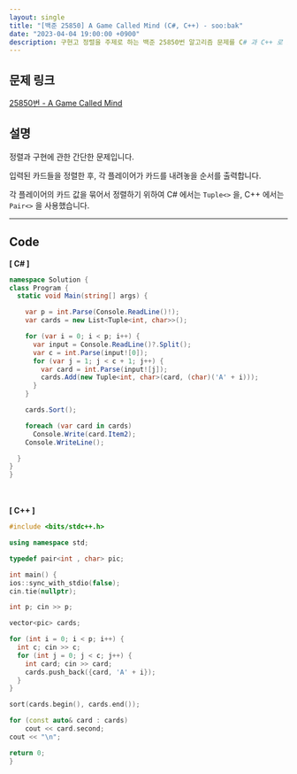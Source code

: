 ```yaml
---
layout: single
title: "[백준 25850] A Game Called Mind (C#, C++) - soo:bak"
date: "2023-04-04 19:00:00 +0900"
description: 구현고 정렬을 주제로 하는 백준 25850번 알고리즘 문제를 C# 과 C++ 로 풀이 및 해설
---
```


## 문제 링크
  [25850번 - A Game Called Mind](https://www.acmicpc.net/problem/25850)

## 설명
정렬과 구현에 관한 간단한 문제입니다. <br>

입력된 카드들을 정렬한 후, 각 플레이어가 카드를 내려놓을 순서를 출력합니다. <br>

각 플레이어의 카드 값을 묶어서 정렬하기 위하여 C# 에서는 `Tuple<>` 을, C++ 에서는 `Pair<>` 을 사용했습니다. <br>

- - -

## Code
<b>[ C# ] </b>
<br>

  ```c#
namespace Solution {
  class Program {
    static void Main(string[] args) {

      var p = int.Parse(Console.ReadLine()!);
      var cards = new List<Tuple<int, char>>();

      for (var i = 0; i < p; i++) {
        var input = Console.ReadLine()?.Split();
        var c = int.Parse(input![0]);
        for (var j = 1; j < c + 1; j++) {
          var card = int.Parse(input![j]);
          cards.Add(new Tuple<int, char>(card, (char)('A' + i)));
        }
      }

      cards.Sort();

      foreach (var card in cards)
        Console.Write(card.Item2);
      Console.WriteLine();

    }
  }
}
  ```
<br><br>
<b>[ C++ ] </b>
<br>

  ```c++
#include <bits/stdc++.h>

using namespace std;

typedef pair<int , char> pic;

int main() {
  ios::sync_with_stdio(false);
  cin.tie(nullptr);

  int p; cin >> p;

  vector<pic> cards;

  for (int i = 0; i < p; i++) {
    int c; cin >> c;
    for (int j = 0; j < c; j++) {
      int card; cin >> card;
      cards.push_back({card, 'A' + i});
    }
  }

  sort(cards.begin(), cards.end());

  for (const auto& card : cards)
      cout << card.second;
  cout << "\n";

  return 0;
}
  ```
